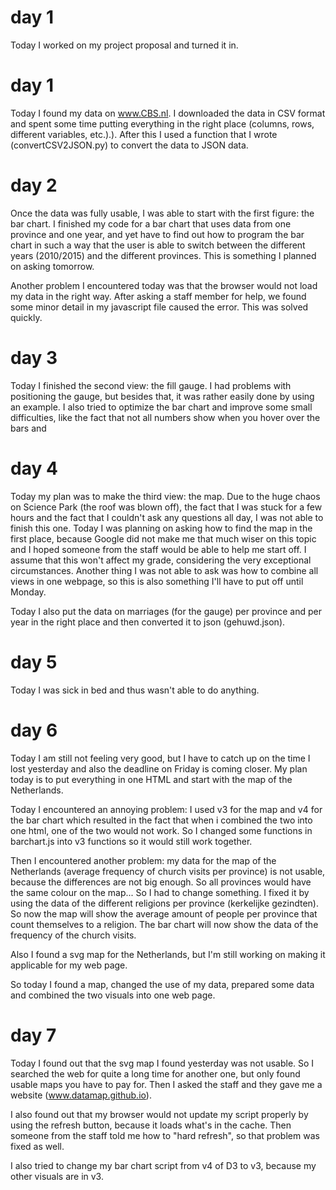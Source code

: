 # day 1 

Today I worked on my project proposal and turned it in. 

# day 1

Today I found my data on www.CBS.nl. I downloaded the data in CSV format and spent some time putting everything in the right place (columns, rows, different variables, etc.).). After this I used a function that I wrote (convertCSV2JSON.py) to convert the data to JSON data. 


# day 2

Once the data was fully usable, I was able to start with the first figure: the bar chart. I finished my code for a bar chart that uses data from one province and one year, and yet have to find out how to program the bar chart in such a way that the user is able to switch between the different years (2010/2015) and the different provinces. This is something I planned on asking tomorrow.

Another problem I encountered today was that the browser would not load my data in the right way. After asking a staff member for help, we found some minor detail in my javascript file caused the error. This was solved quickly. 


# day 3

Today I finished the second view: the fill gauge. I had problems with positioning the gauge, but besides that, it was rather easily done by using an example. I also tried to optimize the bar chart and improve some small difficulties, like the fact that not all numbers show when you hover over the bars and 


# day 4

Today my plan was to make the third view: the map. Due to the huge chaos on Science Park (the roof was blown off), the fact that I was stuck for a few hours and the fact that I couldn't ask any questions all day, I was not able to finish this one. Today I was planning on asking how to find the map in the first place, because Google did not make me that much wiser on this topic and I hoped someone from the staff would be able to help me start off. I assume that this won't affect my grade, considering the very exceptional circumstances. Another thing I was not able to ask was how to combine all views in one webpage, so this is also something I'll have to put off until Monday. 

Today I also put the data on marriages (for the gauge) per province and per year in the right place and then converted it to json (gehuwd.json). 

# day 5

Today I was sick in bed and thus wasn't able to do anything. 

# day 6

Today I am still not feeling very good, but I have to catch up on the time I lost yesterday and also the deadline on Friday is coming closer. My plan today is to put everything in one HTML and start with the map of the Netherlands.

Today I encountered an annoying problem: I used v3 for the map and v4 for the bar chart which resulted in the fact that when i combined the two into one html, one of the two would not work. So I changed some functions in barchart.js into v3 functions so it would still work together. 

Then I encountered another problem: my data for the map of the Netherlands (average frequency of church visits per province) is not usable, because the differences are not big enough. So all provinces would have the same colour on the map... So I had to change something. I fixed it by using the data of the different religions per province (kerkelijke gezindten). So now the map will show the average amount of people per province that count themselves to a religion. The bar chart will now show the data of the frequency of the church visits.

Also I found a svg map for the Netherlands, but I'm still working on making it applicable for my web page. 

So today I found a map, changed the use of my data, prepared some data and combined the two visuals into one web page. 


# day 7

Today I found out that the svg map I found yesterday was not usable. So I searched the web for quite a long time for another one, but only found usable maps you have to pay for. Then I asked the staff and they gave me a website (www.datamap.github.io). 

I also found out that my browser would not update my script properly by using the refresh button, because it loads what's in the cache. Then someone from the staff told me how to "hard refresh", so that problem was fixed as well.

I also tried to change my bar chart script from v4 of D3 to v3, because my other visuals are in v3. 






